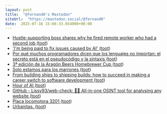 ```yaml
---
layout: post
title:  "@fernand0's Mastodon"
siteUrl:  "https://mastodon.social/@fernand0"
date:  2025-07-16 15:08:33.054000+00:00
---
```

*  [Hustle-supporting boss shares why he fired remote worker who had a second job ](https://marketrealist.com/boss-fired-a-remote-worker-after-learning-that-he-had-a-second-job) ([toot](https://mastodon.social/@fernand0/114863539028682389))
*  ['I'm being paid to fix issues caused by AI' ](https://www.bbc.com/news/articles/cyvm1dyp9v2) ([toot](https://mastodon.social/@fernand0/114863442762182306))
*  [Por qué muchos programadores dicen que los lenguajes no importan: el secreto está en el pseudocódigo y la sintaxis ](https://www.genbeta.com/desarrollo/que-muchos-programadores-dicen-que-lenguajes-no-importan-secreto-esta-pseudocodigo-sintaxis-) ([toot](https://mastodon.social/@fernand0/114862603689998601))
*  [3ª edición de la Aragón Beers Homebrewer Cup ](https://aragonbeers.com/convocada-3a-edicion-de-aragon-beers-homebrewer-cu) ([toot](https://mastodon.social/@fernand0/114862508405059295))
*  [Solo estamos para los marrones ](https://changlonet.com/blog/solo-estamos-para-los-marrones) ([toot](https://mastodon.social/@fernand0/114862127973909972))
*  [From building ships to shipping builds: how to succeed in making a career switch to software development ](https://ounapuu.ee/posts/2025/07/01/career-switch) ([toot](https://mastodon.social/@fernand0/114862024855944789))
*  [Hour of AI ](https://code.org/es/hour-of-a) ([toot](https://mastodon.social/@fernand0/114860224194796016))
*  [GitHub - Lissy93/web-check: 🕵️‍♂️ All-in-one OSINT tool for analysing any website ](https://github.com/lissy93/web-chec) ([toot](https://mastodon.social/@fernand0/114858426117211773))
*  [Placa locomotora 3201 ](https://www.flickr.com/photos/fernand0/54636762128) ([toot](https://mastodon.social/@fernand0/114858396854632007))
*  [Urbanitas. ](https://avecesunafoto.wordpress.com/2025/07/15/urbanitas) ([toot](https://mastodon.social/@fernand0/114858339205027442))

